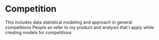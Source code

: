 # Competition
This includes data statistical modeling and approach in general competitions
People an refer to my product and analysis that I apply while creating models for competitions
